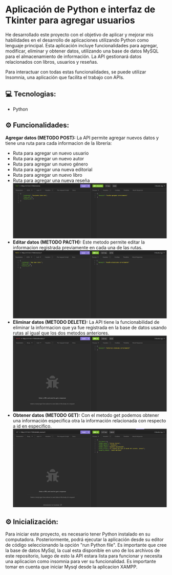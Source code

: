 # Aplicación de Python e interfaz de Tkinter para agregar usuarios
He desarrollado este proyecto con el objetivo de aplicar y mejorar mis habilidades en el desarrollo de aplicaciones utilizando Python como lenguaje principal. Esta aplicación incluye funcionalidades para agregar, modificar, eliminar y obtener datos, utilizando una base de datos MySQL para el almacenamiento de información. La API gestionará datos relacionados con libros, usuarios y reseñas.

Para interactuar con todas estas funcionalidades, se puede utilizar Insomnia, una aplicación que facilita el trabajo con APIs.

## 💻 Tecnologias:
- Python

## ⚙️ Funcionalidades:
**Agregar datos (METODO POST):** La API permite agregar nuevos datos y tiene una ruta para cada informacion de la librería:
- Ruta para agregar un nuevo usuario
- Ruta para agregar un nuevo autor
- Ruta para agregar un nuevo género
- Ruta para agregar una nueva editorial
- Ruta para agregar un nuevo libro
- Ruta para agregar una nueva reseña
![Feed del usuario](imagenes/post.PNG)
- **Editar datos (METODO PACTH):** Este metodo permite editar la informacion registrada previamente en cada una de las rutas.
![Feed del usuario](imagenes/patch.PNG)
- **Eliminar datos (METODO DELETE):** La API tiene la funcionabilidad de eliminar la informacion que ya fue registrada en la base de datos usando rutas al igual que los dos metodos anteriores.
 ![Feed del usuario](imagenes/delete.PNG)
- **Obtener datos (METODO GET):** Con el metodo get podemos obtener una información especifica otra la información relacionada con respecto a id en especifico.
![Feed del usuario](imagenes/get.PNG)

## ⚙ Inicialización:
Para iniciar este proyecto, es necesario tener Python instalado en su computadora. Posteriormente, podrá ejecutar la aplicación desde su editor de código seleccionando la opción "run Python file". Es importante que cree la base de datos MySql, la cual esta disponible en uno de los archivos de este repositorio, luego de esto la API estara lista para funcionar y necesita una aplicacion como insomnia para ver su funcionalidad. Es importante tomar en cuenta que iniciar Mysql desde la aplicacion XAMPP.
